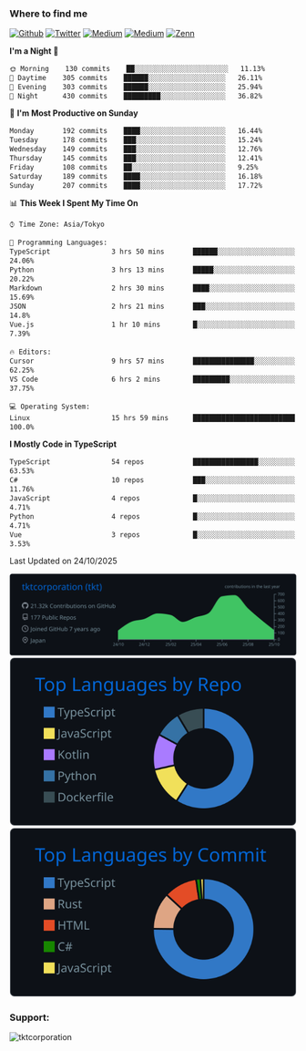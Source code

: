 <!-- <p align="left"> <img src="https://komarev.com/ghpvc/?username=tktcorporation&label=Profile%20views&color=0e75b6&style=flat" alt="tktcorporation" /> </p> -->

<h3>Where to find me</h3>
<p>
<a href="https://github.com/tktcorporation" target="_blank"><img alt="Github" src="https://img.shields.io/badge/GitHub-%2312100E.svg?&style=for-the-badge&logo=Github&logoColor=white" /></a>
<a href="https://twitter.com/tktcorporation" target="_blank"><img alt="Twitter" src="https://img.shields.io/badge/twitter-%231DA1F2.svg?&style=for-the-badge&logo=twitter&logoColor=white" /></a>
<a href="https://www.linkedin.com/in/tktcorporation" target="_blank"><img alt="Medium" src="https://img.shields.io/badge/linkdin-0a66c2.svg?&style=for-the-badge&logo=linkedin&logoColor=white" /></a>
<a href="https://qiita.com/tktcorporation" target="_blank"><img alt="Medium" src="https://img.shields.io/badge/qiita-55C500.svg?&style=for-the-badge&logo=qiita&logoColor=white" /></a>
<a href="https://zenn.dev/tktcorporation" target="_blank"><img alt="Zenn" src="https://img.shields.io/badge/Zenn-3EA8FF.svg?&style=for-the-badge&logo=Zenn&logoColor=white" /></a>
</p>
  
<!--START_SECTION:waka-->
**I'm a Night 🦉** 

```text
🌞 Morning    130 commits    ██░░░░░░░░░░░░░░░░░░░░░░░   11.13% 
🌆 Daytime    305 commits    ██████░░░░░░░░░░░░░░░░░░░   26.11% 
🌃 Evening    303 commits    ██████░░░░░░░░░░░░░░░░░░░   25.94% 
🌙 Night      430 commits    █████████░░░░░░░░░░░░░░░░   36.82%

```
📅 **I'm Most Productive on Sunday** 

```text
Monday       192 commits    ████░░░░░░░░░░░░░░░░░░░░░   16.44% 
Tuesday      178 commits    ███░░░░░░░░░░░░░░░░░░░░░░   15.24% 
Wednesday    149 commits    ███░░░░░░░░░░░░░░░░░░░░░░   12.76% 
Thursday     145 commits    ███░░░░░░░░░░░░░░░░░░░░░░   12.41% 
Friday       108 commits    ██░░░░░░░░░░░░░░░░░░░░░░░   9.25% 
Saturday     189 commits    ████░░░░░░░░░░░░░░░░░░░░░   16.18% 
Sunday       207 commits    ████░░░░░░░░░░░░░░░░░░░░░   17.72%

```


📊 **This Week I Spent My Time On** 

```text
⌚︎ Time Zone: Asia/Tokyo

💬 Programming Languages: 
TypeScript               3 hrs 50 mins       ██████░░░░░░░░░░░░░░░░░░░   24.06% 
Python                   3 hrs 13 mins       █████░░░░░░░░░░░░░░░░░░░░   20.22% 
Markdown                 2 hrs 30 mins       ████░░░░░░░░░░░░░░░░░░░░░   15.69% 
JSON                     2 hrs 21 mins       ███░░░░░░░░░░░░░░░░░░░░░░   14.8% 
Vue.js                   1 hr 10 mins        █░░░░░░░░░░░░░░░░░░░░░░░░   7.39%

🔥 Editors: 
Cursor                   9 hrs 57 mins       ███████████████░░░░░░░░░░   62.25% 
VS Code                  6 hrs 2 mins        █████████░░░░░░░░░░░░░░░░   37.75%

💻 Operating System: 
Linux                    15 hrs 59 mins      █████████████████████████   100.0%

```

**I Mostly Code in TypeScript** 

```text
TypeScript               54 repos            ████████████████░░░░░░░░░   63.53% 
C#                       10 repos            ███░░░░░░░░░░░░░░░░░░░░░░   11.76% 
JavaScript               4 repos             █░░░░░░░░░░░░░░░░░░░░░░░░   4.71% 
Python                   4 repos             █░░░░░░░░░░░░░░░░░░░░░░░░   4.71% 
Vue                      3 repos             █░░░░░░░░░░░░░░░░░░░░░░░░   3.53%

```



 Last Updated on 24/10/2025
<!--END_SECTION:waka-->

[![](https://raw.githubusercontent.com/tktcorporation/tktcorporation/master/profile-summary-card-output/github_dark/0-profile-details.svg)](https://github.com/vn7n24fzkq/github-profile-summary-cards)
[![](https://raw.githubusercontent.com/tktcorporation/tktcorporation/master/profile-summary-card-output/github_dark/1-repos-per-language.svg)](https://github.com/vn7n24fzkq/github-profile-summary-cards) [![](https://raw.githubusercontent.com/tktcorporation/tktcorporation/master/profile-summary-card-output/github_dark/2-most-commit-language.svg)](https://github.com/vn7n24fzkq/github-profile-summary-cards)

<h3 align="left">Support:</h3>
<p><a href="https://www.buymeacoffee.com/tktcorporation"> <img align="left" src="https://cdn.buymeacoffee.com/buttons/v2/default-yellow.png" height="50" width="210" alt="tktcorporation" /></a></p><br><br>
